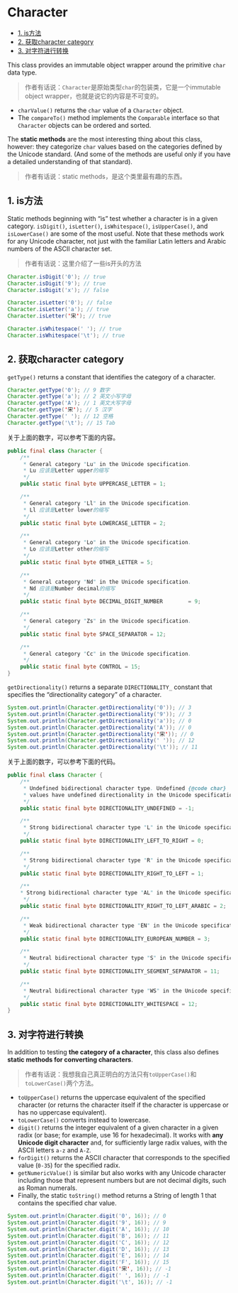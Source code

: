 # Character

<!-- TOC -->

- [1. is方法](#1-is%E6%96%B9%E6%B3%95)
- [2. 获取character category](#2-%E8%8E%B7%E5%8F%96character-category)
- [3. 对字符进行转换](#3-%E5%AF%B9%E5%AD%97%E7%AC%A6%E8%BF%9B%E8%A1%8C%E8%BD%AC%E6%8D%A2)

<!-- /TOC -->

This class provides an immutable object wrapper around the primitive `char` data type.

> 作者有话说：`Character`是原始类型`char`的包装类，它是一个immutable object wrapper，也就是说它的内容是不可变的。

- `charValue()` returns the `char` value of a `Character` object.
- The `compareTo()` method implements the `Comparable` interface so that `Character` objects can be ordered and sorted.

The **static methods** are the most interesting thing about this class, however: they categorize `char` values based on the categories defined by the Unicode standard. (And some of the methods are useful only if you have a detailed understanding of that standard).

> 作者有话说：static methods，是这个类里最有趣的东西。

## 1. is方法

Static methods beginning with “is” test whether a character is in a given category. `isDigit()`, `isLetter()`, `isWhitespace()`, `isUpperCase()`, and `isLowerCase()` are some of the most useful. Note that these methods work for any Unicode character, not just with the familiar Latin letters and Arabic numbers of the ASCII character set.

> 作者有话说：这里介绍了一些is开头的方法

```java
Character.isDigit('0'); // true
Character.isDigit('9'); // true
Character.isDigit('x'); // false

Character.isLetter('0'); // false
Character.isLetter('a'); // true
Character.isLetter('宋'); // true

Character.isWhitespace(' '); // true
Character.isWhitespace('\t'); // true
```

## 2. 获取character category

`getType()` returns a constant that identifies the category of a character.

```java
Character.getType('0'); // 9 数字
Character.getType('a'); // 2 英文小写字母
Character.getType('A'); // 1 英文大写字母
Character.getType('宋'); // 5 汉字
Character.getType(' '); // 12 空格
Character.getType('\t'); // 15 Tab
```

关于上面的数字，可以参考下面的内容。

```java
public final class Character {
    /**
     * General category "Lu" in the Unicode specification.
     * Lu 应该是Letter upper的缩写
     */
    public static final byte UPPERCASE_LETTER = 1;

    /**
     * General category "Ll" in the Unicode specification.
     * Ll 应该是Letter lower的缩写
     */
    public static final byte LOWERCASE_LETTER = 2;

    /**
     * General category "Lo" in the Unicode specification.
     * Lo 应该是Letter other的缩写
     */
    public static final byte OTHER_LETTER = 5;

    /**
     * General category "Nd" in the Unicode specification.
     * Nd 应该是Number decimal的缩写
     */
    public static final byte DECIMAL_DIGIT_NUMBER        = 9;

    /**
     * General category "Zs" in the Unicode specification.
     */
    public static final byte SPACE_SEPARATOR = 12;

    /**
     * General category "Cc" in the Unicode specification.
     */
    public static final byte CONTROL = 15;
}
```

`getDirectionality()` returns a separate `DIRECTIONALITY_` constant that specifies the “directionality category” of a character.

```java
System.out.println(Character.getDirectionality('0')); // 3
System.out.println(Character.getDirectionality('9')); // 3
System.out.println(Character.getDirectionality('a')); // 0
System.out.println(Character.getDirectionality('A')); // 0
System.out.println(Character.getDirectionality('宋')); // 0
System.out.println(Character.getDirectionality(' ')); // 12
System.out.println(Character.getDirectionality('\t')); // 11
```

关于上面的数字，可以参考下面的代码。

```java
public final class Character {
    /**
     * Undefined bidirectional character type. Undefined {@code char}
     * values have undefined directionality in the Unicode specification.
     */
    public static final byte DIRECTIONALITY_UNDEFINED = -1;

    /**
     * Strong bidirectional character type "L" in the Unicode specification.
     */
    public static final byte DIRECTIONALITY_LEFT_TO_RIGHT = 0;

    /**
     * Strong bidirectional character type "R" in the Unicode specification.
     */
    public static final byte DIRECTIONALITY_RIGHT_TO_LEFT = 1;

    /**
    * Strong bidirectional character type "AL" in the Unicode specification.
     */
    public static final byte DIRECTIONALITY_RIGHT_TO_LEFT_ARABIC = 2;

    /**
     * Weak bidirectional character type "EN" in the Unicode specification.
     */
    public static final byte DIRECTIONALITY_EUROPEAN_NUMBER = 3;

    /**
     * Neutral bidirectional character type "S" in the Unicode specification.
     */
    public static final byte DIRECTIONALITY_SEGMENT_SEPARATOR = 11;

    /**
     * Neutral bidirectional character type "WS" in the Unicode specification.
     */
    public static final byte DIRECTIONALITY_WHITESPACE = 12;
}
```

## 3. 对字符进行转换

In addition to testing **the category of a character**, this class also defines **static methods for converting characters**.

> 作者有话说：我想我自己真正明白的方法只有`toUpperCase()`和`toLowerCase()`两个方法。

- `toUpperCase()` returns the uppercase equivalent of the specified character (or returns the character itself if the character is uppercase or has no uppercase equivalent).
- `toLowerCase()` converts instead to lowercase.
- `digit()` returns the integer equivalent of a given character in a given radix (or base; for example, use 16 for hexadecimal). It works with **any Unicode digit character** and, for sufficiently large radix values, with the ASCII letters `a-z` and `A-Z`.
- `forDigit()` returns the ASCII character that corresponds to the specified value (`0-35`) for the specified radix.
- `getNumericValue()` is similar but also works with any Unicode character including those that represent numbers but are not decimal digits, such as Roman numerals.
- Finally, the static `toString()` method returns a String of length 1 that contains the specified char value.

```java
System.out.println(Character.digit('0', 16)); // 0
System.out.println(Character.digit('9', 16)); // 9
System.out.println(Character.digit('A', 16)); // 10
System.out.println(Character.digit('B', 16)); // 11
System.out.println(Character.digit('C', 16)); // 12
System.out.println(Character.digit('D', 16)); // 13
System.out.println(Character.digit('E', 16)); // 14
System.out.println(Character.digit('F', 16)); // 15
System.out.println(Character.digit('宋', 16)); // -1
System.out.println(Character.digit(' ', 16)); // -1
System.out.println(Character.digit('\t', 16)); // -1
```
